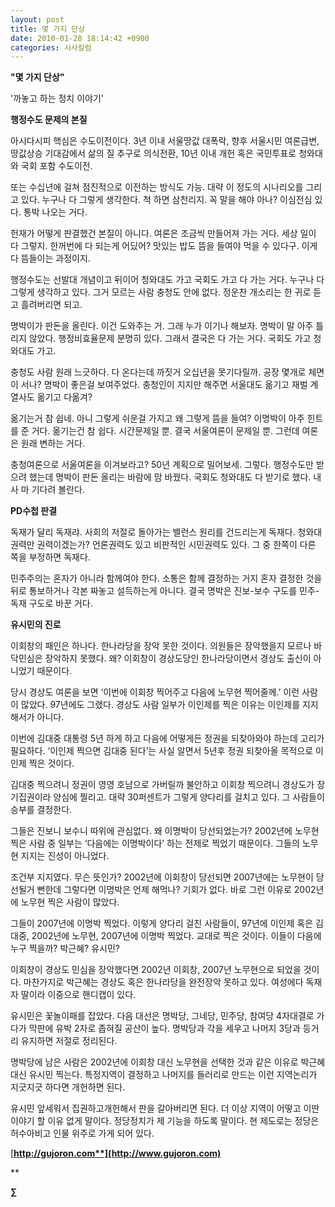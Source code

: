 ```yaml
---
layout: post
title: 몇 가지 단상
date: 2010-01-28 18:14:42 +0900
categories: 시사칼럼
---
```

**"몇 가지 단상"**
  
'까놓고 하는 정치 이야기'



  


**행정수도 문제의 본질**

아시다시피 핵심은 수도이전이다. 3년 이내 서울땅값 대폭락, 향후 서울시민 여론급변, 땅값상승 기대감에서 삶의 질 추구로 의식전환, 10년 이내 개헌 혹은 국민투표로 청와대와 국회 포함 수도이전. 



  


또는 수십년에 걸쳐 점진적으로 이전하는 방식도 가능. 대략 이 정도의 시나리오를 그리고 있다. 누구나 다 그렇게 생각한다. 척 하면 삼천리지. 꼭 말을 해야 아나? 이심전심 있다. 통박 나오는 거다. 



  


헌재가 어떻게 판결했건 본질이 아니다. 여론은 조금씩 만들어져 가는 거다. 세상 일이 다 그렇지. 한꺼번에 다 되는게 어딨어? 맛있는 밥도 뜸을 들여야 먹을 수 있다구. 이게 다 뜸들이는 과정이지.



  


행정수도는 선발대 개념이고 뒤이어 청와대도 가고 국회도 가고 다 가는 거다. 누구나 다 그렇게 생각하고 있다. 그거 모르는 사람 충청도 안에 없다. 정운찬 개소리는 한 귀로 듣고 흘려버리면 되고. 



  


명박이가 판돈을 올린다. 이건 도와주는 거. 그래 누가 이기나 해보자. 명박이 말 아주 틀리지 않았다. 행정비효율문제 분명히 있다. 그래서 결국은 다 가는 거다. 국회도 가고 청와대도 가고.



  


충청도 사람 원래 느긋하다. 다 온다는데 까짓거 오십년을 못기다릴까. 공장 몇개로 체면이 서나? 명박이 좋은걸 보여주었다. 충청인이 지지만 해주면 서울대도 옮기고 재벌 계열사도 옮기고 다옮겨? 



  


옮기는거 참 쉽네. 아니 그렇게 쉬운걸 가지고 왜 그렇게 뜸을 들여? 이명박이 아주 힌트를 준 거다. 옮기는건 참 쉽다. 시간문제일 뿐. 결국 서울여론이 문제일 뿐. 그런데 여론은 원래 변하는 거다.



  


충청여론으로 서울여론을 이겨보라고? 50년 계획으로 밀어보세. 그렇다. 행정수도만 받으려 했는데 명박이 판돈 올리는 바람에 맘 바꿨다. 국회도 청와대도 다 받기로 했다. 내사 마 기다려 볼란다.


  


  


**PD수첩 판결**

독재가 달리 독재랴. 사회의 저절로 돌아가는 밸런스 원리를 건드리는게 독재다. 청와대 권력만 권력이겠는가? 언론권력도 있고 비판적인 시민권력도 있다. 그 중 한쪽이 다른 쪽을 부정하면 독재다.



  


민주주의는 혼자가 아니라 함께여야 한다. 소통은 함께 결정하는 거지 혼자 결정한 것을 뒤로 통보하거나 각본 짜놓고 설득하는게 아니다. 결국 명박은 진보-보수 구도를 민주-독재 구도로 바꾼 거다.


  


  


**유시민의 진로**

이회창의 패인은 하나다. 한나라당을 장악 못한 것이다. 의원들은 장악했을지 모르나 바닥민심은 장악하지 못했다. 왜? 이회창이 경상도당인 한나라당이면서 경상도 출신이 아니었기 때문이다. 



  


당시 경상도 여론을 보면 ‘이번에 이회창 찍어주고 다음에 노무현 찍어줄께.’ 이런 사람이 많았다. 97년에도 그랬다. 경상도 사람 일부가 이인제를 찍은 이유는 이인제를 지지해서가 아니다.



  


이번에 김대중 대통령 5년 하게 하고 다음에 어떻게든 정권을 되찾아와야 하는데 고리가 필요하다. ‘이인제 찍으면 김대중 된다’는 사실 알면서 5년후 정권 되찾아올 목적으로 이인제 찍은 것이다. 



  


김대중 찍으려니 정권이 영영 호남으로 가버릴까 불안하고 이회창 찍으려니 경상도가 장기집권이라 양심에 찔리고. 대략 30퍼센트가 그렇게 양다리를 걸치고 있다. 그 사람들이 승부를 결정한다. 



  


그들은 진보니 보수니 따위에 관심없다. 왜 이명박이 당선되었는가? 2002년에 노무현 찍은 사람 중 일부는 ‘다음에는 이명박이다’ 하는 전제로 찍었기 때문이다. 그들의 노무현 지지는 진성이 아니었다. 



  


조건부 지지였다. 무슨 뜻인가? 2002년에 이회창이 당선되면 2007년에는 노무현이 당선될거 뻔한데 그렇다면 이명박은 언제 해먹나? 기회가 없다. 바로 그런 이유로 2002년에 노무현 찍은 사람이 많았다. 



  


그들이 2007년에 이명박 찍었다. 이렇게 양다리 걸친 사람들이, 97년에 이인제 혹은 김대중, 2002년에 노무현, 2007년에 이명박 찍었다. 교대로 찍은 것이다. 이들이 다음에 누구 찍을까? 박근혜? 유시민? 



  


이회창이 경상도 민심을 장악했다면 2002년 이회창, 2007년 노무현으로 되었을 것이다. 마찬가지로 박근혜는 경상도 혹은 한나라당을 완전장악 못하고 있다. 여성에다 독재자 딸이라 이중으로 핸디캡이 있다.



  


유시민은 꽃놀이패를 잡았다. 다음 대선은 명박당, 그네당, 민주당, 참여당 4자대결로 가다가 막판에 유박 2자로 좁혀질 공산이 높다. 명박당과 각을 세우고 나머지 3당과 등거리 유지하면 저절로 정리된다.



  


명박당에 남은 사람은 2002년에 이회창 대신 노무현을 선택한 것과 같은 이유로 박근혜 대신 유시민 찍는다. 특정지역이 결정하고 나머지를 들러리로 만드는 이런 지역논리가 지긋지긋 하다면 개헌하면 된다. 
  

  
유시민 앞세워서 집권하고개헌해서 판을 갈아버리면 된다. 더 이상 지역이 어떻고 이딴 이야기 할 이유 없게 말이다. 정당정치가 제 기능을 하도록 말이다. 현 제도로는 정당은 허수아비고 인물 위주로 가게 되어 있다. 
  



  


[**http://gujoron.com**](http://www.gujoron.com)**
  
** 

**∑**